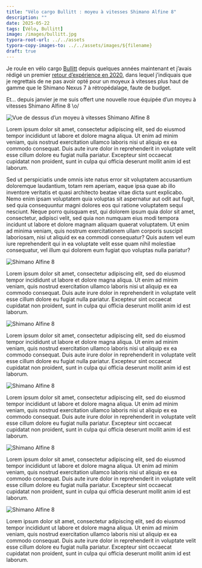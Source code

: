 ```yaml
---
title: "Vélo cargo Bullitt : moyeu à vitesses Shimano Alfine 8"
description: ""
date: 2025-05-22
tags: [Vélo, Bullitt]
image: /images/bullitt.jpg
typora-root-url: ../../assets
typora-copy-images-to: ../../assets/images/${filename}
draft: true
---
```


Je roule en vélo cargo [Bullitt](/tags/bullitt) depuis quelques années maintenant et j’avais rédigé un premier [retour d’expérience en 2020](page:blog/velo-cargo-bullitt-partage-experience), dans lequel j’indiquais que je regrettais de ne pas avoir opté pour un moyeux à vitesses plus haut de gamme que le Shimano Nexus 7 à rétropédalage, faute de budget.

Et… depuis janvier je me suis offert une nouvelle roue équipée d’un moyeu à vitesses Shimano Alfine 8 \o/

![Vue de dessus d’un moyeu à vitesses Shimano Alfine 8](/images/2025-05-22-velo-cargo-bullitt-moyeu-a-vitesses-shimano-alfine-8/PXL_20250116_161059380.jpg "Shimano Alfine 8")

<!--break-->

Lorem ipsum dolor sit amet, consectetur adipiscing elit, sed do eiusmod tempor incididunt ut labore et dolore magna aliqua. Ut enim ad minim veniam, quis nostrud exercitation ullamco laboris nisi ut aliquip ex ea commodo consequat. Duis aute irure dolor in reprehenderit in voluptate velit esse cillum dolore eu fugiat nulla pariatur. Excepteur sint occaecat cupidatat non proident, sunt in culpa qui officia deserunt mollit anim id est laborum.

Sed ut perspiciatis unde omnis iste natus error sit voluptatem accusantium doloremque laudantium, totam rem aperiam, eaque ipsa quae ab illo inventore veritatis et quasi architecto beatae vitae dicta sunt explicabo. Nemo enim ipsam voluptatem quia voluptas sit aspernatur aut odit aut fugit, sed quia consequuntur magni dolores eos qui ratione voluptatem sequi nesciunt. Neque porro quisquam est, qui dolorem ipsum quia dolor sit amet, consectetur, adipisci velit, sed quia non numquam eius modi tempora incidunt ut labore et dolore magnam aliquam quaerat voluptatem. Ut enim ad minima veniam, quis nostrum exercitationem ullam corporis suscipit laboriosam, nisi ut aliquid ex ea commodi consequatur? Quis autem vel eum iure reprehenderit qui in ea voluptate velit esse quam nihil molestiae consequatur, vel illum qui dolorem eum fugiat quo voluptas nulla pariatur?

![](/images/2025-05-22-velo-cargo-bullitt-moyeu-a-vitesses-shimano-alfine-8/PXL_20250116_161043807.jpg "Shimano Alfine 8")

Lorem ipsum dolor sit amet, consectetur adipiscing elit, sed do eiusmod tempor incididunt ut labore et dolore magna aliqua. Ut enim ad minim veniam, quis nostrud exercitation ullamco laboris nisi ut aliquip ex ea commodo consequat. Duis aute irure dolor in reprehenderit in voluptate velit esse cillum dolore eu fugiat nulla pariatur. Excepteur sint occaecat cupidatat non proident, sunt in culpa qui officia deserunt mollit anim id est laborum.

![](/images/2025-05-22-velo-cargo-bullitt-moyeu-a-vitesses-shimano-alfine-8/PXL_20250116_161034814.jpg "Shimano Alfine 8")

Lorem ipsum dolor sit amet, consectetur adipiscing elit, sed do eiusmod tempor incididunt ut labore et dolore magna aliqua. Ut enim ad minim veniam, quis nostrud exercitation ullamco laboris nisi ut aliquip ex ea commodo consequat. Duis aute irure dolor in reprehenderit in voluptate velit esse cillum dolore eu fugiat nulla pariatur. Excepteur sint occaecat cupidatat non proident, sunt in culpa qui officia deserunt mollit anim id est laborum.

![](/images/2025-05-22-velo-cargo-bullitt-moyeu-a-vitesses-shimano-alfine-8/PXL_20250116_161106439.jpg "Shimano Alfine 8")

Lorem ipsum dolor sit amet, consectetur adipiscing elit, sed do eiusmod tempor incididunt ut labore et dolore magna aliqua. Ut enim ad minim veniam, quis nostrud exercitation ullamco laboris nisi ut aliquip ex ea commodo consequat. Duis aute irure dolor in reprehenderit in voluptate velit esse cillum dolore eu fugiat nulla pariatur. Excepteur sint occaecat cupidatat non proident, sunt in culpa qui officia deserunt mollit anim id est laborum.

![](/images/2025-05-22-velo-cargo-bullitt-moyeu-a-vitesses-shimano-alfine-8/PXL_20250114_141425149.jpg "Shimano Alfine 8")

Lorem ipsum dolor sit amet, consectetur adipiscing elit, sed do eiusmod tempor incididunt ut labore et dolore magna aliqua. Ut enim ad minim veniam, quis nostrud exercitation ullamco laboris nisi ut aliquip ex ea commodo consequat. Duis aute irure dolor in reprehenderit in voluptate velit esse cillum dolore eu fugiat nulla pariatur. Excepteur sint occaecat cupidatat non proident, sunt in culpa qui officia deserunt mollit anim id est laborum.

![](/images/2025-05-22-velo-cargo-bullitt-moyeu-a-vitesses-shimano-alfine-8/PXL_20250115_112020542.jpg "Shimano Alfine 8")

Lorem ipsum dolor sit amet, consectetur adipiscing elit, sed do eiusmod tempor incididunt ut labore et dolore magna aliqua. Ut enim ad minim veniam, quis nostrud exercitation ullamco laboris nisi ut aliquip ex ea commodo consequat. Duis aute irure dolor in reprehenderit in voluptate velit esse cillum dolore eu fugiat nulla pariatur. Excepteur sint occaecat cupidatat non proident, sunt in culpa qui officia deserunt mollit anim id est laborum.
